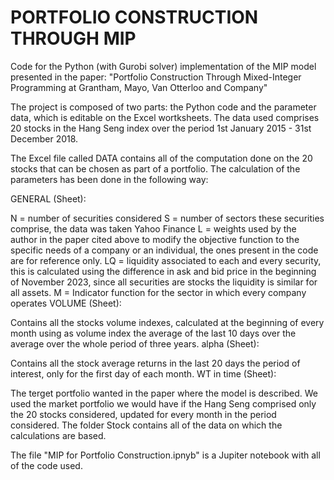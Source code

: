 # PORTFOLIO CONSTRUCTION THROUGH MIP

Code for the Python (with Gurobi solver) implementation of the MIP model presented in the paper: "Portfolio Construction Through Mixed-Integer Programming at Grantham, Mayo, Van Otterloo and Company"

The project is composed of two parts: the Python code and the parameter data, which is editable on the Excel wortksheets. The data used comprises 20 stocks in the Hang Seng index over the period 1st January 2015 - 31st December 2018.

The Excel file called DATA contains all of the computation done on the 20 stocks that can be chosen as part of a portfolio. The calculation of the parameters has been done in the following way:

GENERAL (Sheet):

N = number of securities considered
S = number of sectors these securities comprise, the data was taken Yahoo Finance
L = weights used by the author in the paper cited above to modify the objective function to the specific needs of a company or an individual, the ones present in the code are for reference only.
LQ = liquidity associated to each and every security, this is calculated using the difference in ask and bid price in the beginning of November 2023, since all securities are stocks the liquidity is similar for all assets.
M = Indicator function for the sector in which every company operates
VOLUME (Sheet):

Contains all the stocks volume indexes, calculated at the beginning of every month using as volume index the average of the last 10 days over the average over the whole period of three years.
alpha (Sheet):

Contains all the stock average returns in the last 20 days the period of interest, only for the first day of each month.
WT in time (Sheet):

The terget portfolio wanted in the paper where the model is described. We used the market portfolio we would have if the Hang Seng comprised only the 20 stocks considered, updated for every month in the period considered.
The folder Stock contains all of the data on which the calculations are based.

The file "MIP for Portfolio Construction.ipnyb" is a Jupiter notebook with all of the code used.
